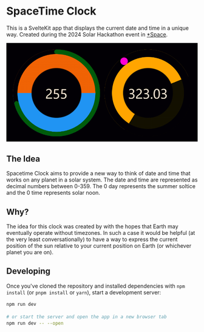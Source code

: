 # SpaceTime Clock

This is a SvelteKit app that displays the current date and time in a unique way.
Created during the 2024 Solar Hackathon event in
[*Space](https://starspace.group).

![Screenshot of app, two pie chart sort of displays, one for day one for time.](screenshot.png)

## The Idea

Spacetime Clock aims to provide a new way to think of date and time that works
on any planet in a solar system. The date and time are represented as decimal
numbers between 0-359. The 0 day represents the summer soltice and the 0 time
represents solar noon.

## Why?

The idea for this clock was created by with the hopes that Earth may eventually
operate without timezones. In such a case it would be helpful (at the very least
conversationally) to have a way to express the current position of the sun
relative to your current position on Earth (or whichever planet you are on).

## Developing

Once you've cloned the repository and installed dependencies with `npm install`
(or `pnpm install` or `yarn`), start a development server:

```bash
npm run dev

# or start the server and open the app in a new browser tab
npm run dev -- --open
```
